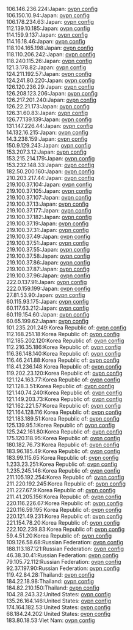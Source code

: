 106.146.236.224:Japan: [ovpn config](vpn/106_146_236_224.ovpn)  
106.150.10.94:Japan: [ovpn config](vpn/106_150_10_94.ovpn)  
106.178.234.63:Japan: [ovpn config](vpn/106_178_234_63.ovpn)  
112.139.10.185:Japan: [ovpn config](vpn/112_139_10_185.ovpn)  
114.159.9.137:Japan: [ovpn config](vpn/114_159_9_137.ovpn)  
114.16.18.46:Japan: [ovpn config](vpn/114_16_18_46.ovpn)  
118.104.165.198:Japan: [ovpn config](vpn/118_104_165_198.ovpn)  
118.110.206.242:Japan: [ovpn config](vpn/118_110_206_242.ovpn)  
118.240.115.26:Japan: [ovpn config](vpn/118_240_115_26.ovpn)  
121.3.178.82:Japan: [ovpn config](vpn/121_3_178_82.ovpn)  
124.211.192.57:Japan: [ovpn config](vpn/124_211_192_57.ovpn)  
124.241.80.220:Japan: [ovpn config](vpn/124_241_80_220.ovpn)  
126.120.236.29:Japan: [ovpn config](vpn/126_120_236_29.ovpn)  
126.208.123.206:Japan: [ovpn config](vpn/126_208_123_206.ovpn)  
126.217.201.240:Japan: [ovpn config](vpn/126_217_201_240.ovpn)  
126.22.21.173:Japan: [ovpn config](vpn/126_22_21_173.ovpn)  
126.31.60.83:Japan: [ovpn config](vpn/126_31_60_83.ovpn)  
126.77.139.139:Japan: [ovpn config](vpn/126_77_139_139.ovpn)  
131.147.226.44:Japan: [ovpn config](vpn/131_147_226_44.ovpn)  
14.132.16.215:Japan: [ovpn config](vpn/14_132_16_215.ovpn)  
14.3.238.159:Japan: [ovpn config](vpn/14_3_238_159.ovpn)  
150.9.129.243:Japan: [ovpn config](vpn/150_9_129_243.ovpn)  
153.207.3.12:Japan: [ovpn config](vpn/153_207_3_12.ovpn)  
153.215.214.179:Japan: [ovpn config](vpn/153_215_214_179.ovpn)  
153.232.148.33:Japan: [ovpn config](vpn/153_232_148_33.ovpn)  
182.50.200.160:Japan: [ovpn config](vpn/182_50_200_160.ovpn)  
210.203.217.44:Japan: [ovpn config](vpn/210_203_217_44.ovpn)  
219.100.37.104:Japan: [ovpn config](vpn/219_100_37_104.ovpn)  
219.100.37.105:Japan: [ovpn config](vpn/219_100_37_105.ovpn)  
219.100.37.107:Japan: [ovpn config](vpn/219_100_37_107.ovpn)  
219.100.37.13:Japan: [ovpn config](vpn/219_100_37_13.ovpn)  
219.100.37.177:Japan: [ovpn config](vpn/219_100_37_177.ovpn)  
219.100.37.182:Japan: [ovpn config](vpn/219_100_37_182.ovpn)  
219.100.37.19:Japan: [ovpn config](vpn/219_100_37_19.ovpn)  
219.100.37.31:Japan: [ovpn config](vpn/219_100_37_31.ovpn)  
219.100.37.49:Japan: [ovpn config](vpn/219_100_37_49.ovpn)  
219.100.37.51:Japan: [ovpn config](vpn/219_100_37_51.ovpn)  
219.100.37.55:Japan: [ovpn config](vpn/219_100_37_55.ovpn)  
219.100.37.58:Japan: [ovpn config](vpn/219_100_37_58.ovpn)  
219.100.37.86:Japan: [ovpn config](vpn/219_100_37_86.ovpn)  
219.100.37.87:Japan: [ovpn config](vpn/219_100_37_87.ovpn)  
219.100.37.96:Japan: [ovpn config](vpn/219_100_37_96.ovpn)  
222.0.137.91:Japan: [ovpn config](vpn/222_0_137_91.ovpn)  
222.0.159.199:Japan: [ovpn config](vpn/222_0_159_199.ovpn)  
27.81.53.90:Japan: [ovpn config](vpn/27_81_53_90.ovpn)  
60.115.93.175:Japan: [ovpn config](vpn/60_115_93_175.ovpn)  
60.117.63.212:Japan: [ovpn config](vpn/60_117_63_212.ovpn)  
60.119.154.60:Japan: [ovpn config](vpn/60_119_154_60.ovpn)  
60.65.199.62:Japan: [ovpn config](vpn/60_65_199_62.ovpn)  
101.235.201.249:Korea Republic of: [ovpn config](vpn/101_235_201_249.ovpn)  
112.168.251.18:Korea Republic of: [ovpn config](vpn/112_168_251_18.ovpn)  
112.185.202.120:Korea Republic of: [ovpn config](vpn/112_185_202_120.ovpn)  
112.216.35.186:Korea Republic of: [ovpn config](vpn/112_216_35_186.ovpn)  
116.36.148.140:Korea Republic of: [ovpn config](vpn/116_36_148_140.ovpn)  
116.46.241.88:Korea Republic of: [ovpn config](vpn/116_46_241_88.ovpn)  
118.41.236.148:Korea Republic of: [ovpn config](vpn/118_41_236_148.ovpn)  
119.202.23.120:Korea Republic of: [ovpn config](vpn/119_202_23_120.ovpn)  
121.124.163.77:Korea Republic of: [ovpn config](vpn/121_124_163_77.ovpn)  
121.128.3.51:Korea Republic of: [ovpn config](vpn/121_128_3_51.ovpn)  
121.140.74.240:Korea Republic of: [ovpn config](vpn/121_140_74_240.ovpn)  
121.149.203.73:Korea Republic of: [ovpn config](vpn/121_149_203_73.ovpn)  
121.162.221.57:Korea Republic of: [ovpn config](vpn/121_162_221_57.ovpn)  
121.164.128.116:Korea Republic of: [ovpn config](vpn/121_164_128_116.ovpn)  
121.183.189.51:Korea Republic of: [ovpn config](vpn/121_183_189_51.ovpn)  
125.139.95.1:Korea Republic of: [ovpn config](vpn/125_139_95_1.ovpn)  
125.242.161.80:Korea Republic of: [ovpn config](vpn/125_242_161_80.ovpn)  
175.120.118.95:Korea Republic of: [ovpn config](vpn/175_120_118_95.ovpn)  
180.182.76.73:Korea Republic of: [ovpn config](vpn/180_182_76_73.ovpn)  
183.96.185.49:Korea Republic of: [ovpn config](vpn/183_96_185_49.ovpn)  
183.99.115.65:Korea Republic of: [ovpn config](vpn/183_99_115_65.ovpn)  
1.233.23.251:Korea Republic of: [ovpn config](vpn/1_233_23_251.ovpn)  
1.235.245.146:Korea Republic of: [ovpn config](vpn/1_235_245_146.ovpn)  
211.105.192.254:Korea Republic of: [ovpn config](vpn/211_105_192_254.ovpn)  
211.220.192.245:Korea Republic of: [ovpn config](vpn/211_220_192_245.ovpn)  
211.227.67.9:Korea Republic of: [ovpn config](vpn/211_227_67_9.ovpn)  
211.41.205.156:Korea Republic of: [ovpn config](vpn/211_41_205_156.ovpn)  
220.116.226.67:Korea Republic of: [ovpn config](vpn/220_116_226_67.ovpn)  
220.116.59.195:Korea Republic of: [ovpn config](vpn/220_116_59_195.ovpn)  
220.121.49.231:Korea Republic of: [ovpn config](vpn/220_121_49_231.ovpn)  
221.154.78.20:Korea Republic of: [ovpn config](vpn/221_154_78_20.ovpn)  
222.102.239.83:Korea Republic of: [ovpn config](vpn/222_102_239_83.ovpn)  
59.4.51.20:Korea Republic of: [ovpn config](vpn/59_4_51_20.ovpn)  
109.126.58.68:Russian Federation: [ovpn config](vpn/109_126_58_68.ovpn)  
188.113.187.121:Russian Federation: [ovpn config](vpn/188_113_187_121.ovpn)  
46.38.30.41:Russian Federation: [ovpn config](vpn/46_38_30_41.ovpn)  
79.105.72.112:Russian Federation: [ovpn config](vpn/79_105_72_112.ovpn)  
92.37.197.90:Russian Federation: [ovpn config](vpn/92_37_197_90.ovpn)  
119.42.84.28:Thailand: [ovpn config](vpn/119_42_84_28.ovpn)  
184.22.18.98:Thailand: [ovpn config](vpn/184_22_18_98.ovpn)  
184.82.210.150:Thailand: [ovpn config](vpn/184_82_210_150.ovpn)  
104.28.243.32:United States: [ovpn config](vpn/104_28_243_32.ovpn)  
135.26.164.146:United States: [ovpn config](vpn/135_26_164_146.ovpn)  
174.164.182.53:United States: [ovpn config](vpn/174_164_182_53.ovpn)  
68.184.24.202:United States: [ovpn config](vpn/68_184_24_202.ovpn)  
183.80.18.53:Viet Nam: [ovpn config](vpn/183_80_18_53.ovpn)  
